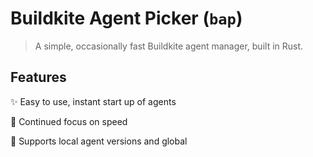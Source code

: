 # Buildkite Agent Picker (`bap`)
> A simple, occasionally fast Buildkite agent manager, built in Rust.

## Features
✨ Easy to use, instant start up of agents

🚀 Continued focus on speed

📁 Supports local agent versions and global
